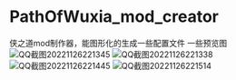 # PathOfWuxia_mod_creator
侠之道mod制作器，能图形化的生成一些配置文件
一些预览图
![QQ截图20221126221345](https://user-images.githubusercontent.com/36687288/204093172-25a8d99b-5f65-44d4-8fac-497657e4bdaf.png)
![QQ截图20221126221338](https://user-images.githubusercontent.com/36687288/204093173-821879c9-2112-4806-a838-d299080ffbd9.png)
![QQ截图20221126221445](https://user-images.githubusercontent.com/36687288/204093221-eda78c4b-8e96-4a41-9a00-0747c8a373fc.png)
![QQ截图20221126221514](https://user-images.githubusercontent.com/36687288/204093246-a40ee0c4-f7af-4956-a63a-956b73ec6188.png)
